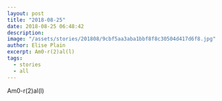 ```yaml
---
layout: post
title: "2018-08-25"
date: 2018-08-25 06:48:42
description: 
image: "/assets/stories/201808/9cbf5aa3aba1bbf8f8c30504d417d6f8.jpg"
author: Elise Plain
excerpt: Am0-r(2)al(l)
tags: 
  - stories
  - all
---
```


Am0-r(2)al(l)
<p></p>
